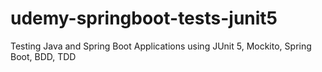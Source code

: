 # udemy-springboot-tests-junit5
Testing Java and Spring Boot Applications using JUnit 5, Mockito, Spring Boot, BDD, TDD
